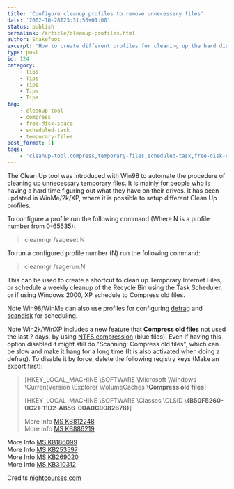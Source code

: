 ```yaml
---
title: 'Configure cleanup profiles to remove unnecessary files'
date: '2002-10-28T23:31:50+01:00'
status: publish
permalink: /article/cleanup-profiles.html
author: Snakefoot
excerpt: 'How to create different profiles for cleaning up the hard disk.'
type: post
id: 124
category:
    - Tips
    - Tips
    - Tips
    - Tips
    - Tips
tag:
    - cleanup-tool
    - compress
    - free-disk-space
    - scheduled-task
    - temporary-files
post_format: []
tags:
    - 'cleanup-tool,compress,temporary-files,scheduled-task,free-disk-space'
---
```

The Clean Up tool was introduced with Win98 to automate the procedure of cleaning up unnecessary temporary files. It is mainly for people who is having a hard time figuring out what they have on their drives. It has been updated in WinMe/2k/XP, where it is possible to setup different Clean Up profiles.  
  
 To configure a profile run the following command (Where N is a profile number from 0-65535):

> cleanmgr /sageset:N

 To run a configured profile number (N) run the following command:
 
> cleanmgr /sagerun:N

 This can be used to create a shortcut to clean up Temporary Internet Files, or schedule a weekly cleanup of the Recycle Bin using the Task Scheduler, or if using Windows 2000, XP schedule to Compress old files.  
  
 Note Win98/WinMe can also use profiles for configuring [defrag](/article/win9x-defrag-switches.html) and [scandisk](/article/win9x-scandisk-switches.html) for scheduling.  
  
 Note Win2k/WinXP includes a new feature that **Compress old files** not used the last ? days, by using [NTFS compression](/article/winnt-ntfs-compress.html) (blue files). Even if having this option disabled it might still do "Scanning: Compress old files", which can be slow and make it hang for a long time (It is also activated when doing a defrag). To disable it by force, delete the following registry keys (Make an export first):
> \[HKEY\_LOCAL\_MACHINE \\SOFTWARE \\Microsoft \\Windows \\CurrentVersion \\Explorer \\VolumeCaches \\**Compress old files**\]  
>   
> \[HKEY\_LOCAL\_MACHINE \\SOFTWARE \\Classes \\CLSID \\**{B50F5260-0C21-11D2-AB56-00A0C9082678}**\]  
>   
>  More Info [MS KB812248](http://support.microsoft.com/kb/812248 "Disk Cleanup Tool Stops Responding While Compressing Old Files [Q812248]")  
>  More Info [MS KB886219](http://support.microsoft.com/kb/886219 "The Disk Cleanup tool in Windows 2000 stops responding while it scans old files for compression [Q886219]")

 More Info [MS KB186099](http://support.microsoft.com/kb/186099 "Description of the Disk Cleanup Tool [Q186099]")  
 More Info [MS KB253597](http://support.microsoft.com/kb/253597 "Automating Disk Cleanup Tool in Windows [Q253597]")  
 More Info [MS KB269020](http://support.microsoft.com/kb/269020 "Cleanmgr.exe Adds Incorrect Error Entry to Schedlog.txt File [Q269020]")  
 More Info [MS KB310312](http://support.microsoft.com/kb/310312 "Description of the Disk Cleanup Tool in Windows XP [Q310312]")  
  
 Credits [nightcourses.com](http://nightcourses.com/)